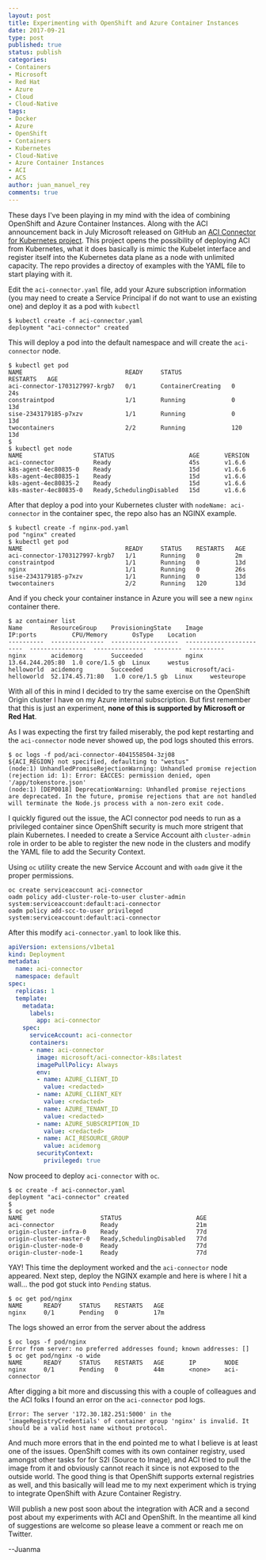 ```yaml
---
layout: post
title: Experimenting with OpenShift and Azure Container Instances
date: 2017-09-21
type: post
published: true
status: publish
categories:
- Containers
- Microsoft
- Red Hat
- Azure
- Cloud
- Cloud-Native
tags:
- Docker
- Azure
- OpenShift
- Containers
- Kubernetes
- Cloud-Native
- Azure Container Instances
- ACI
- ACS
author: juan_manuel_rey
comments: true
---
```


These days I've been playing in my mind with the idea of combining OpenShift and Azure Container Instances. Along with the ACI announcement back in July Microsoft released on GitHub an [ACI Connector for Kubernetes project](https://github.com/Azure/aci-connector-k8s). This project opens the possibility of deploying ACI from Kubernetes, what it does basically is mimic the Kubelet interface and register itself into the Kubernetes data plane as a node with unlimited capacity. The repo provides a directoy of examples with the YAML file to start playing with it. 

Edit the `aci-connector.yaml` file, add your Azure subscription information (you may need to create a Service Principal if do not want to use an existing one) and deploy it as a pod with `kubectl`

```
$ kubectl create -f aci-connector.yaml
deployment "aci-connector" created
```

This will deploy a pod into the default namespace and will create the `aci-connector` node. 

```
$ kubectl get pod
NAME                             READY     STATUS              RESTARTS   AGE
aci-connector-1703127997-krgb7   0/1       ContainerCreating   0          24s
constraintpod                    1/1       Running             0          13d
sise-2343179185-p7xzv            1/1       Running             0          13d
twocontainers                    2/2       Running             120        13d
$
$ kubectl get node
NAME                    STATUS                     AGE       VERSION
aci-connector           Ready                      45s       v1.6.6
k8s-agent-4ec80835-0    Ready                      15d       v1.6.6
k8s-agent-4ec80835-1    Ready                      15d       v1.6.6
k8s-agent-4ec80835-2    Ready                      15d       v1.6.6
k8s-master-4ec80835-0   Ready,SchedulingDisabled   15d       v1.6.6
```

After that deploy a pod into your Kubernetes cluster with `nodeName: aci-connector` in the container spec, the repo also has an NGINX example.

```
$ kubectl create -f nginx-pod.yaml
pod "nginx" created
$ kubectl get pod
NAME                             READY     STATUS    RESTARTS   AGE
aci-connector-1703127997-krgb7   1/1       Running   0          2m
constraintpod                    1/1       Running   0          13d
nginx                            1/1       Running   0          26s
sise-2343179185-p7xzv            1/1       Running   0          13d
twocontainers                    2/2       Running   120        13d
```

And if you check your container instance in Azure you will see a new `nginx` container there. 

```
$ az container list
Name        ResourceGroup    ProvisioningState    Image                     IP:ports          CPU/Memory       OsType    Location
----------  ---------------  -------------------  ------------------------  ----------------  ---------------  --------  ----------
nginx       acidemorg        Succeeded            nginx                     13.64.244.205:80  1.0 core/1.5 gb  Linux     westus
helloworld  acidemorg        Succeeded            microsoft/aci-helloworld  52.174.45.71:80   1.0 core/1.5 gb  Linux     westeurope
```

With all of this in mind I decided to try the same exercise on the OpenShift Origin cluster I have on my Azure internal subscription. But first remember that this is just an experiment, **none of this is supported by Microsoft or Red Hat**. 

As I was expecting the first try failed miserably, the pod kept restarting and the `aci-connector` node never showed up, the pod logs shouted this errors.

```
$ oc logs -f pod/aci-connector-4041558504-3zj08
${ACI_REGION} not specified, defaulting to "westus"
(node:1) UnhandledPromiseRejectionWarning: Unhandled promise rejection (rejection id: 1): Error: EACCES: permission denied, open '/app/tokenstore.json'
(node:1) [DEP0018] DeprecationWarning: Unhandled promise rejections are deprecated. In the future, promise rejections that are not handled will terminate the Node.js process with a non-zero exit code.
```

I quickly figured out the issue, the ACI connector pod needs to run as a privileged container since OpenShift security is much more strigent that plain Kubernetes. I needed to create a Service Account aith `cluster-admin` role in order to be able to register the new node in the clusters and modify the YAML file to add the Security Context.  

Using `oc` utility create the new Service Account and with `oadm` give it the proper permissions. 

```
oc create serviceaccount aci-connector
oadm policy add-cluster-role-to-user cluster-admin system:serviceaccount:default:aci-connector
oadm policy add-scc-to-user privileged system:serviceaccount:default:aci-connector
```

After this modify `aci-connector.yaml` to look like this.

```yaml
apiVersion: extensions/v1beta1
kind: Deployment
metadata:
  name: aci-connector
  namespace: default
spec:
  replicas: 1
  template:
    metadata:
      labels:
        app: aci-connector
    spec:
      serviceAccount: aci-connector
      containers:
      - name: aci-connector
        image: microsoft/aci-connector-k8s:latest
        imagePullPolicy: Always
        env:
        - name: AZURE_CLIENT_ID
          value: <redacted>
        - name: AZURE_CLIENT_KEY
          value: <redacted>
        - name: AZURE_TENANT_ID
          value: <redacted>
        - name: AZURE_SUBSCRIPTION_ID
          value: <redacted>
        - name: ACI_RESOURCE_GROUP
          value: acidemorg
        securityContext:
          privileged: true
```

Now proceed to deploy `aci-connector` with `oc`.

```
$ oc create -f aci-connector.yaml
deployment "aci-connector" created
$
$ oc get node
NAME                      STATUS                     AGE
aci-connector             Ready                      21m
origin-cluster-infra-0    Ready                      77d
origin-cluster-master-0   Ready,SchedulingDisabled   77d
origin-cluster-node-0     Ready                      77d
origin-cluster-node-1     Ready                      77d
```

YAY! This time the deployment worked and the `aci-connector` node appeared. Next step, deploy the NGINX example and here is where I hit a wall... the pod got stuck into `Pending` status.

```
$ oc get pod/nginx
NAME      READY     STATUS    RESTARTS   AGE
nginx     0/1       Pending   0          17m
```

The logs showed an error from the server about the address

```
$ oc logs -f pod/nginx
Error from server: no preferred addresses found; known addresses: []
$ oc get pod/nginx -o wide
NAME      READY     STATUS    RESTARTS   AGE       IP        NODE
nginx     0/1       Pending   0          44m       <none>    aci-connector
```

After digging a bit more and discussing this with a couple of colleagues and the ACI folks I found an error on the `aci-connector` pod logs. 

```
Error: The server '172.30.182.251:5000' in the 'imageRegistryCredentials' of container group 'nginx' is invalid. It should be a valid host name without protocol.
```

And much more errors that in the end pointed me to what I believe is at least one of the issues. OpenShift comes with its own container registry, used amongst other tasks for for S2I (Source to Image), and ACI tried to pull the image from it and obviously cannot reach it since is not exposed to the outside world. The good thing is that OpenShift supports external registries as well, and this basically will lead me to my next experiment which is trying to integrate OpenShift with Azure Container Registry. 

Will publish a new post soon about the integration with ACR and a second post about my experiments with ACI and OpenShift. In the meantime all kind of suggestions are welcome so please leave a comment or reach me on Twitter. 

--Juanma

